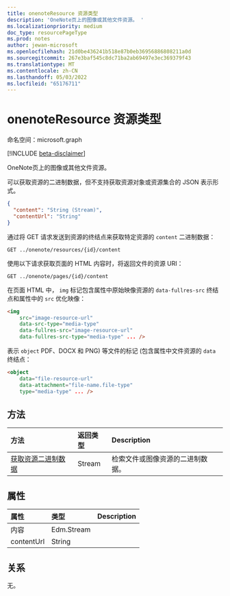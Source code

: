 ```yaml
---
title: onenoteResource 资源类型
description: 'OneNote页上的图像或其他文件资源。 '
ms.localizationpriority: medium
doc_type: resourcePageType
ms.prod: notes
author: jewan-microsoft
ms.openlocfilehash: 21d0be436241b518e87b0eb36956886808211a0d
ms.sourcegitcommit: 267e3baf545c8dc71ba2ab69497e3ec369379f43
ms.translationtype: MT
ms.contentlocale: zh-CN
ms.lasthandoff: 05/03/2022
ms.locfileid: "65176711"
---
```

# <a name="onenoteresource-resource-type"></a>onenoteResource 资源类型

命名空间：microsoft.graph

[!INCLUDE [beta-disclaimer](../../includes/beta-disclaimer.md)]

OneNote页上的图像或其他文件资源。

可以获取资源的二进制数据，但不支持获取资源对象或资源集合的 JSON 表示形式。

<!-- {
  "blockType": "resource",
  "optionalProperties": [

  ],
  "@odata.type": "microsoft.graph.onenoteResource"
}-->

```json
{
  "content": "String (Stream)",
  "contentUrl": "String"
}
```

通过将 GET 请求发送到资源的终结点来获取特定资源的 `content` 二进制数据：

```http
GET ../onenote/resources/{id}/content
```

使用以下请求获取页面的 HTML 内容时，将返回文件的资源 URI：

```http
GET ../onenote/pages/{id}/content
```

在页面 HTML 中， `img` 标记包含属性中原始映像资源的 `data-fullres-src` 终结点和属性中的 `src` 优化映像：

```html
<img
    src="image-resource-url"
    data-src-type="media-type"
    data-fullres-src="image-resource-url"
    data-fullres-src-type="media-type" ... />
```

表示 `object` PDF、DOCX 和 PNG) 等文件的标记 (包含属性中文件资源的 `data` 终结点：

```html
<object
    data="file-resource-url"
    data-attachment="file-name.file-type"
    type="media-type" ... />
```

## <a name="methods"></a>方法
| 方法           | 返回类型    |Description|
|:---------------|:--------|:----------|
|[获取资源二进制数据](../api/resource-get.md) | Stream |检索文件或图像资源的二进制数据。|

## <a name="properties"></a>属性
| 属性     | 类型   |Description|
|:---------------|:--------|:----------|
| 内容 | Edm.Stream||
| contentUrl | String ||

## <a name="relationships"></a>关系
无。

<!-- uuid: 8fcb5dbc-d5aa-4681-8e31-b001d5168d79
2015-10-25 14:57:30 UTC -->
<!--
{
  "type": "#page.annotation",
  "description": "resource resource",
  "keywords": "",
  "section": "documentation",
  "tocPath": "",
  "suppressions": []
}
-->



